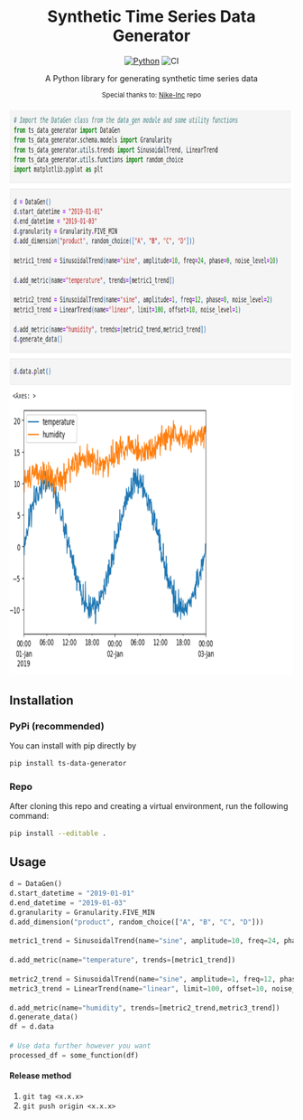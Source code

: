 <!-- html title in the middle -->
<div align="center">

# Synthetic Time Series Data Generator

[![Python](https://img.shields.io/pypi/v/ts-data-generator)](https://pypi.org/project/ts-data-generator) ![CI](https://github.com/manojmanivannan/ts-data-generator/actions/workflows/ci.yaml/badge.svg)

A Python library for generating synthetic time series data

<sup>Special thanks to: [Nike-Inc](https://github.com/Nike-Inc/timeseries-generator) repo

<img src="https://github.com/manojmanivannan/ts-data-generator/raw/main/notebooks/image.png" alt="MarineGEO circle logo" style="height: 1000px; width:800px;"/>

<!-- ![Tutorial][tutorial] -->

</div>

## Installation
### PyPi (recommended)
You can install with pip directly by
```bash
pip install ts-data-generator
```

### Repo
After cloning this repo and creating a virtual environment, run the following command:
```bash
pip install --editable .
```


## Usage

```python
d = DataGen()
d.start_datetime = "2019-01-01"
d.end_datetime = "2019-01-03"
d.granularity = Granularity.FIVE_MIN
d.add_dimension("product", random_choice(["A", "B", "C", "D"]))

metric1_trend = SinusoidalTrend(name="sine", amplitude=10, freq=24, phase=0, noise_level=10)

d.add_metric(name="temperature", trends=[metric1_trend])

metric2_trend = SinusoidalTrend(name="sine", amplitude=1, freq=12, phase=0, noise_level=2)
metric3_trend = LinearTrend(name="linear", limit=100, offset=10, noise_level=1)

d.add_metric(name="humidity", trends=[metric2_trend,metric3_trend])
d.generate_data()
df = d.data

# Use data further however you want
processed_df = some_function(df)
```

#### Release method
1. `git tag <x.x.x>`
2. `git push origin <x.x.x>`

<!-- [tutorial]: /notebooks/test.gif -->